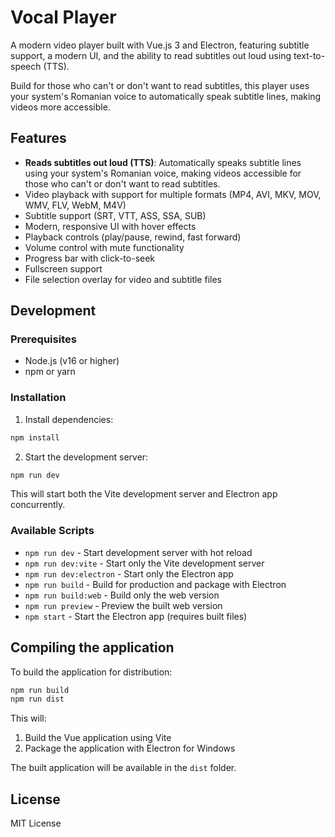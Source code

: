 # Vocal Player

A modern video player built with Vue.js 3 and Electron, featuring subtitle support, a modern UI, and the ability to read subtitles out loud using text-to-speech (TTS).

Build for those who can't or don't want to read subtitles, this player uses your system's Romanian voice to automatically speak subtitle lines, making videos more accessible.
## Features

- **Reads subtitles out loud (TTS)**: Automatically speaks subtitle lines using your system's Romanian voice, making videos accessible for those who can't or don't want to read subtitles.
- Video playback with support for multiple formats (MP4, AVI, MKV, MOV, WMV, FLV, WebM, M4V)
- Subtitle support (SRT, VTT, ASS, SSA, SUB)
- Modern, responsive UI with hover effects
- Playback controls (play/pause, rewind, fast forward)
- Volume control with mute functionality
- Progress bar with click-to-seek
- Fullscreen support
- File selection overlay for video and subtitle files

## Development

### Prerequisites

- Node.js (v16 or higher)
- npm or yarn

### Installation

1. Install dependencies:
```bash
npm install
```

2. Start the development server:
```bash
npm run dev
```

This will start both the Vite development server and Electron app concurrently.

### Available Scripts

- `npm run dev` - Start development server with hot reload
- `npm run dev:vite` - Start only the Vite development server
- `npm run dev:electron` - Start only the Electron app
- `npm run build` - Build for production and package with Electron
- `npm run build:web` - Build only the web version
- `npm run preview` - Preview the built web version
- `npm start` - Start the Electron app (requires built files)

## Compiling the application

To build the application for distribution:

```bash
npm run build
npm run dist
```

This will:
1. Build the Vue application using Vite
2. Package the application with Electron for Windows

The built application will be available in the `dist` folder.

## License

MIT License
